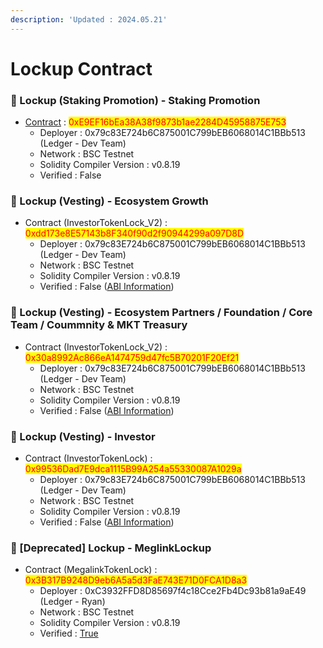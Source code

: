 ```yaml
---
description: 'Updated : 2024.05.21'
---
```


# Lockup Contract

### 📌 Lockup (Staking Promotion) - Staking Promotion

* [Contract](https://testnet.bscscan.com/address/0xE9EF16bEa38A38f9873b1ae2284D45958875E753)  : <mark style="color:red;">0xE9EF16bEa38A38f9873b1ae2284D45958875E753</mark>
  * Deployer : 0x79c83E724b6C875001C799bEB6068014C1BBb513 (Ledger - Dev Team)
  * Network : BSC Testnet
  * Solidity Compiler Version : v0.8.19
  * Verified : False&#x20;



### 📌 Lockup (Vesting) - Ecosystem Growth

* Contract (InvestorTokenLock\_V2) : <mark style="color:red;">0xdd173e8E57143b8F340f90d2f90944299a097D8D</mark>
  * Deployer : 0x79c83E724b6C875001C799bEB6068014C1BBb513 (Ledger - Dev Team)
  * Network : BSC Testnet
  * Solidity Compiler Version : v0.8.19
  * Verified : False ([ABI Information](https://mantisco.atlassian.net/wiki/spaces/BLOCKCHAIN/pages/428376865/CV+Contract+ABI))



### 📌 Lockup (Vesting) - Ecosystem Partners / Foundation / Core Team / Coummnity & MKT Treasury

* Contract (InvestorTokenLock\_V2) : <mark style="color:red;">0x30a8992Ac866eA1474759d47fc5B70201F20Ef21</mark>
  * Deployer : 0x79c83E724b6C875001C799bEB6068014C1BBb513 (Ledger - Dev Team)
  * Network : BSC Testnet
  * Solidity Compiler Version : v0.8.19
  * Verified : False ([ABI Information](https://mantisco.atlassian.net/wiki/spaces/BLOCKCHAIN/pages/428376865/CV+Contract+ABI))



### 📌 Lockup (Vesting) - Investor

* Contract (InvestorTokenLock) : <mark style="color:red;">0x99536Dad7E9dca1115B99A254a55330087A1029a</mark>
  * Deployer :  0x79c83E724b6C875001C799bEB6068014C1BBb513 (Ledger - Dev Team)
  * Network : BSC Testnet
  * Solidity Compiler Version : v0.8.19
  * Verified : False ([ABI Information](https://mantisco.atlassian.net/wiki/spaces/BLOCKCHAIN/pages/428376865/CV+Contract+ABI))



### 📌 \[Deprecated] Lockup - MeglinkLockup

* Contract (MegalinkTokenLock) : <mark style="color:red;">0x3B317B9248D9eb6A5a5d3FaE743E71D0FCA1D8a3</mark>
  * Deployer : 0xC3932FFD8D85697f4c18Cce2Fb4Dc93b81a9aE49 (Ledger - Ryan)
  * Network : BSC Testnet
  * Solidity Compiler Version : v0.8.19
  * Verified : [True](https://testnet.bscscan.com/address/0x3B317B9248D9eb6A5a5d3FaE743E71D0FCA1D8a3#code)

